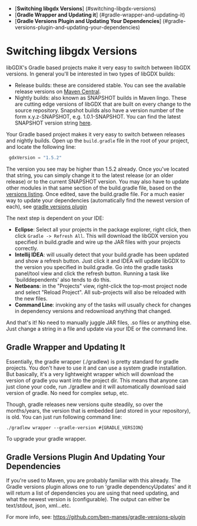 * [**Switching libgdx Versions**] (#switching-libgdx-versions)
* [**Gradle Wrapper and Updating it**] (#gradle-wrapper-and-updating-it)
* [**Gradle Versions Plugin and Updating Your Dependencies**] (#gradle-versions-plugin-and-updating-your-dependencies)

# Switching libgdx Versions
libGDX's Gradle based projects make it very easy to switch between libGDX versions. In general you'll be interested in two types of libGDX builds:

* Release builds: these are considered stable. You can see the available release versions on [Maven Central](http://search.maven.org/#search%7Cgav%7C1%7Cg%3A%22com.badlogicgames.gdx%22%20AND%20a%3A%22gdx%22).
* Nightly builds: also known as SNAPSHOT builds in Maven lingo. These are cutting edge versions of libGDX that are built on every change to the source repository. Snapshot builds also have a version number of the form x.y.z-SNAPSHOT, e.g. 1.0.1-SNAPSHOT. You can find the latest SNAPSHOT version string [here](https://github.com/libgdx/libgdx/blob/master/pom.xml#L13).

Your Gradle based project makes it very easy to switch between releases and nightly builds. Open up the `build.gradle` file in the root of your project, and locate the following line:

```Groovy
 gdxVersion = "1.5.2"
```

The version you see may be higher than 1.5.2 already. Once you've located that string, you can simply change it to the latest release (or an older release) or to the current SNAPSHOT version. You may also have to update other modules in that same section of the build.gradle file, based on the [versions listing](http://libgdx.badlogicgames.com/versions.html). Once edited, save the build.gradle file. For a much easier way to update your dependencies (automatically find the newest version of each), see [gradle versions plugin](#gradle-versions-plugin-and-updating-your-dependencies)

The next step is dependent on your IDE:

* **Eclipse**: Select all your projects in the package explorer, right click, then click `Gradle -> Refresh All`. This will download the libGDX version you specified in build.gradle and wire up the JAR files with your projects correctly.
* **Intellij IDEA**: will usually detect that your build.gradle has been updated and show a refresh button. Just click it and IDEA will update libGDX to the version you specified in build.gradle. Go into the gradle tasks panel/tool view and click the refresh button. Running a task like 'builddependents' also tends to do this.
* **Netbeans**: in the "Projects" view, right-click the top-most project node and select "Reload Project".  All sub-projects will also be reloaded with the new files.
* **Command Line**: invoking any of the tasks will usually check for changes in dependency versions and redownload anything that changed.

And that's it! No need to manually juggle JAR files, .so files or anything else. Just change a string in a file and update via your IDE or the command line.

## Gradle Wrapper and Updating It
Essentially, the gradle wrapper (./gradlew) is pretty standard for gradle projects. You don't have to use it and can use a system gradle installation. But basically, it's a very lightweight wrapper which will download the version of gradle you want into the project dir. This means that anyone can just clone your code, run ./gradlew and it will automatically download said version of gradle. No need for complex setup, etc.

Though, gradle releases new versions quite steadily, so over the months/years, the version that is embedded (and stored in your repository), is old. You can just run following command line:

    ./gradlew wrapper --gradle-version #{GRADLE_VERSION}

To upgrade your gradle wrapper.


## Gradle Versions Plugin And Updating Your Dependencies

If you're used to Maven, you are probably familiar with this already. The Gradle versions plugin allows one to run 'gradle dependencyUpdates' and it will return a list of dependencies you are using that need updating, and what the newest version is (configurable). The output can either be text/stdout, json, xml...etc.

For more info, see: https://github.com/ben-manes/gradle-versions-plugin
